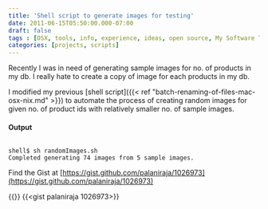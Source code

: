 ```yaml
---
title: 'Shell script to generate images for testing'
date: 2011-06-15T05:50:00.000-07:00
draft: false
tags : [OSX, tools, info, experience, ideas, open source, My Software Toolbox, bash script, code, GitHub, command line, shell, Tips]
categories: [projects, scripts]
---
```


  
Recently I was in need of generating sample images for no. of products in my db. I really hate to create a copy of image for each products in my db.  
  
I modified my previous [shell script]({{< ref "batch-renaming-of-files-mac-osx-nix.md" >}}) to automate the process of creating random images for given no. of product ids with relatively smaller no. of sample images.  

#### Output

```

shell$ sh randomImages.sh  
Completed generating 74 images from 5 sample images.  

```
  
  
Find the Gist at [https://gist.github.com/palaniraja/1026973](https://gist.github.com/palaniraja/1026973)  


{{<noscript url="https://gist.github.com/palaniraja/1026973">}}
{{<gist palaniraja 1026973>}}


  
